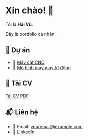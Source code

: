 # Xin chào! 👋

Tôi là **Hải Vũ**.

Đây là portfolio cá nhân:

## 📌 Dự án

- 🚀 [Máy cắt CNC](#)
- 🧵 [Mô hình máy may tự động](#)

## 📄 Tải CV

[Tải CV PDF](cv.pdf)

## 📬 Liên hệ

- 📧 Email: youremail@example.com
- 🔗 [LinkedIn](#)
